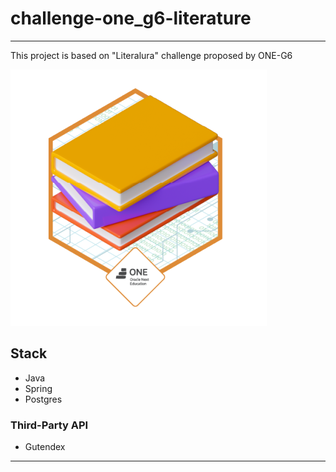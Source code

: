 # challenge-one_g6-literature
---
This project is based on "Literalura" challenge proposed by ONE-G6  

![badge](./badge-literalura.png)

## Stack
- Java
- Spring
- Postgres
### Third-Party API
- Gutendex
---
